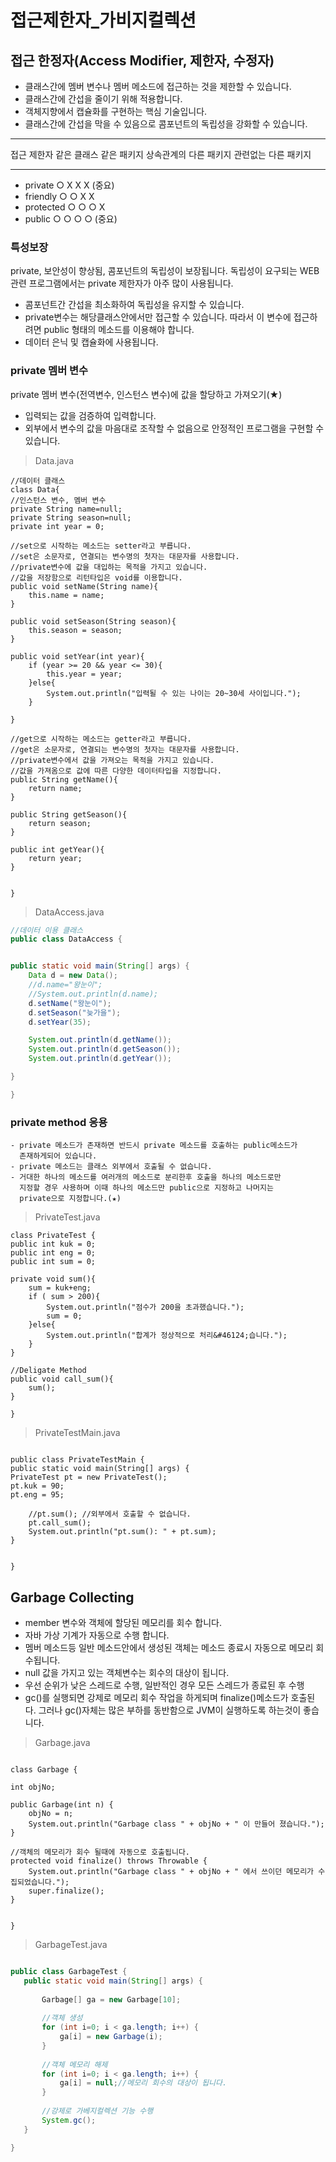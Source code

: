 # 접근제한자_가비지컬렉션

## 접근 한정자(Access Modifier, 제한자, 수정자)

- 클래스간에 멤버 변수나 멤버 메소드에 접근하는 것을 제한할 수 있습니다.
- 클래스간에 간섭을 줄이기 위해 적용합니다.
- 객체지향에서 캡슐화를 구현하는 핵심 기술입니다.
- 클래스간에 간섭을 막을 수 있음으로 콤포넌트의 독립성을 강화할 수 있습니다.

---

접근 제한자   같은 클래스    같은 패키지    상속관계의 다른 패키지    관련없는 다른 패키지

---

- private ○ X X X (중요)
- friendly ○ ○ X X
- protected ○ ○ ○ X
- public ○ ○ ○ ○ (중요)

### 특성보장 
private, 보안성이 향상됨, 콤포넌트의 독립성이 보장됩니다.
독립성이 요구되는 WEB관련 프로그램에서는 private 제한자가 아주 많이 사용됩니다.
- 콤포넌트간 간섭을 최소화하여 독립성을 유지할 수 있습니다.
- private변수는 해당클래스안에서만 접근할 수 있습니다.
  따라서 이 변수에 접근하려면 public 형태의 메소드를 이용해야 합니다.
- 데이터 은닉 및 캡슐화에 사용됩니다.

### private 멤버 변수

private 멤버 변수(전역변수, 인스턴스 변수)에 값을 할당하고 가져오기(★)
- 입력되는 값을 검증하여 입력합니다.
- 외부에서 변수의 값을 마음대로 조작할 수 없음으로 안정적인 프로그램을
  구현할 수 있습니다.

> Data.java

```
//데이터 클래스
class Data{
//인스턴스 변수, 멤버 변수
private String name=null;
private String season=null;
private int year = 0;

//set으로 시작하는 메소드는 setter라고 부릅니다.
//set은 소문자로, 연결되는 변수명의 첫자는 대문자를 사용합니다.
//private변수에 값을 대입하는 목적을 가지고 있습니다.
//값을 저장함으로 리턴타입은 void를 이용합니다.
public void setName(String name){
    this.name = name;
}

public void setSeason(String season){
    this.season = season;
}

public void setYear(int year){
    if (year >= 20 && year <= 30){
        this.year = year;
    }else{
        System.out.println("입력될 수 있는 나이는 20~30세 사이입니다.");
    }

}

//get으로 시작하는 메소드는 getter라고 부릅니다.
//get은 소문자로, 연결되는 변수명의 첫자는 대문자를 사용합니다.
//private변수에서 값을 가져오는 목적을 가지고 있습니다.
//값을 가져옴으로 값에 따른 다양한 데이터타입을 지정합니다.
public String getName(){
    return name;
}

public String getSeason(){
    return season;
}

public int getYear(){
    return year;
}


}
```

> DataAccess.java

```java
//데이터 이용 클래스
public class DataAccess {


public static void main(String[] args) {
    Data d = new Data();
    //d.name="왕눈이";
    //System.out.println(d.name);
    d.setName("왕눈이");
    d.setSeason("늦가을");
    d.setYear(35);

    System.out.println(d.getName());
    System.out.println(d.getSeason());
    System.out.println(d.getYear());

}

}
```


### private method 응용
    - private 메소드가 존재하면 반드시 private 메소드를 호출하는 public메소드가
      존재하게되어 있습니다.
    - private 메소드는 클래스 외부에서 호출될 수 없습니다.
    - 거대한 하나의 메소드를 여러개의 메소드로 분리한후 호출을 하나의 메소드로만
      지정할 경우 사용하며 이때 하나의 메소드만 public으로 지정하고 나머지는
      private으로 지정합니다.(★)


> PrivateTest.java

```
class PrivateTest {
public int kuk = 0;
public int eng = 0;
public int sum = 0;

private void sum(){
    sum = kuk+eng;
    if ( sum > 200){
        System.out.println("점수가 200을 초과했습니다.");
        sum = 0;
    }else{
        System.out.println("합계가 정상적으로 처리&#46124;습니다.");
    }
}

//Deligate Method
public void call_sum(){
    sum();
}

}
```
> PrivateTestMain.java


```

public class PrivateTestMain {
public static void main(String[] args) {
PrivateTest pt = new PrivateTest();
pt.kuk = 90;
pt.eng = 95;

    //pt.sum(); //외부에서 호출할 수 없습니다.
    pt.call_sum();
    System.out.println("pt.sum(): " + pt.sum);
}


}

```
## Garbage Collecting

- member 변수와 객체에 할당된 메모리를 회수 합니다.
- 자바 가상 기계가 자동으로 수행 합니다.
- 멤버 메소드등 일반 메소드안에서 생성된 객체는 메소드 종료시 자동으로
  메모리 회수됩니다.
- null 값을 가지고 있는 객체변수는 회수의 대상이 됩니다.
- 우선 순위가 낮은 스레드로 수행, 일반적인 경우 모든 스레드가 종료된 후 수행
- gc()를 실행되면 강제로 메모리 회수 작업을 하게되며 finalize()메소드가 호출된다.
  그러나 gc()자체는 많은 부하를 동반함으로 JVM이 실행하도록 하는것이 좋습니다.

> Garbage.java

```

class Garbage {

int objNo;

public Garbage(int n) {
    objNo = n;
    System.out.println("Garbage class " + objNo + " 이 만들어 졌습니다.");
}

//객체의 메모리가 회수 될때에 자동으로 호출됩니다.
protected void finalize() throws Throwable {
    System.out.println("Garbage class " + objNo + " 에서 쓰이던 메모리가 수집되었습니다.");
    super.finalize();
}


}

```
> GarbageTest.java


```java

public class GarbageTest {
   public static void main(String[] args) {
   
       Garbage[] ga = new Garbage[10];
   
       //객체 생성
       for (int i=0; i < ga.length; i++) {
           ga[i] = new Garbage(i);
       }
   
       //객체 메모리 해제
       for (int i=0; i < ga.length; i++) {
           ga[i] = null;//메모리 회수의 대상이 됩니다.
       }
   
       //강제로 가베지컬렉션 기능 수행
       System.gc();
   }

}

```   
